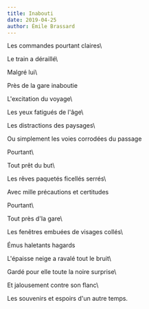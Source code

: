 ```yaml
---
title: Inabouti
date: 2019-04-25
author: Émile Brassard
---
```


Les commandes pourtant claires\

Le train a déraillé\

Malgré lui\

Près de la gare inaboutie





L'excitation du voyage\

Les yeux fatigués de l'âge\

Les distractions des paysages\

Ou simplement les voies corrodées du passage



Pourtant\

Tout prêt du but\

Les rêves paquetés ficellés serrés\

Avec mille précautions et certitudes



Pourtant\

Tout près d'la gare\

Les fenêtres embuées de visages collés\

Émus haletants hagards



L'épaisse neige a ravalé tout le bruit\

Gardé pour elle toute la noire surprise\

Et jalousement contre son flanc\

Les souvenirs et espoirs d'un autre temps.



